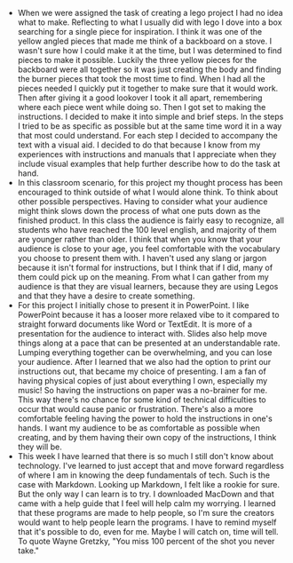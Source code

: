 - When we were assigned the task of creating a lego project I
had no idea what to make. Reflecting to what I usually did with lego
I dove into a box searching for a single piece for inspiration. I think
it was one of the yellow angled pieces that made me think of a backboard
on a stove. I wasn't sure how I could make it at the time, but I was 
determined to find pieces to make it possible. Luckily the three yellow
pieces for the backboard were all together so it was just creating the 
body and finding the burner pieces that took the most time to find. When
I had all the pieces needed I quickly put it together to make sure that
it would work. Then after giving it a good lookover I took it all apart,
remembering where each piece went while doing so.
  Then I got set to making the instructions. I decided to make it into simple 
and brief steps. In the steps I tried to be as specific as possible but 
at the same time word it in a way that most could understand. For each 
step I decided to accompany the text with a visual aid. I decided to do 
that because I know from my experiences with instructions and manuals that
I appreciate when they include visual examples that help further describe
how to do the task at hand.
- In this classroom scenario, for this project my thought process has been
encouraged to think outside of what I would alone think. To think about
other possible perspectives. Having to consider what your audience might
think slows down the process of what one puts down as the finished product.
In this class the audience is fairly easy to recognize, all students who have
reached the 100 level english, and majority of them are younger rather than
older. I think that when you know that your audience is close to your age, 
you feel comfortable with the vocabulary you choose to present them with. I
haven't used any slang or jargon because it isn't formal for instructions,
but I think that if I did, many of them could pick up on the meaning. From
what I can gather from my audience is that they are visual learners, because
they are using Legos and that they have a desire to create something. 
- For this project I initially chose to present it in PowerPoint. I like 
PowerPoint because it has a looser more relaxed vibe to it compared to 
straight forward documents like Word or TextEdit. It is more of a presentation
for the audience to interact with. Slides also help move things along at a 
pace that can be presented at an understandable rate. Lumping everything
together can be overwhelming, and you can lose your audience. 
  After I learned that we also had the option to print our instructions out,
that became my choice of presenting. I am a fan of having physical copies of
just about everything I own, especially my music! So having the instructions
on paper was a no-brainer for me. This way there's no chance for some kind of
technical difficulties to occur that would cause panic or frustration. There's
also a more comfortable feeling having the power to hold the instructions in 
one's hands. I want my audience to be as comfortable as possible when creating,
and by them having their own copy of the instructions, I think they will be. 
- This week I have learned that there is so much I still don't know about 
technology. I've learned to just accept that and move forward regardless of 
where I am in knowing the deep fundamentals of tech. Such is the case with 
Markdown. Looking up Markdown, I felt like a rookie for sure. But the only 
way I can learn is to try. I downloaded MacDown and that came with a help guide
that I feel will help calm my worrying. I learned that these programs are  made
to help people, so I'm sure the creators would want to help people learn the 
programs. I have to remind myself that it's possible to do, even for me. Maybe
I will catch on, time will tell. To quote Wayne Gretzky, "You miss 100 percent
of the shot you never take."
